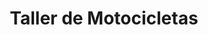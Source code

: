 ---
title: "Taller de Motocicletas"
url: /lotificacion-monzon/taller-de-motocicletas/
shop: Motorrad
---